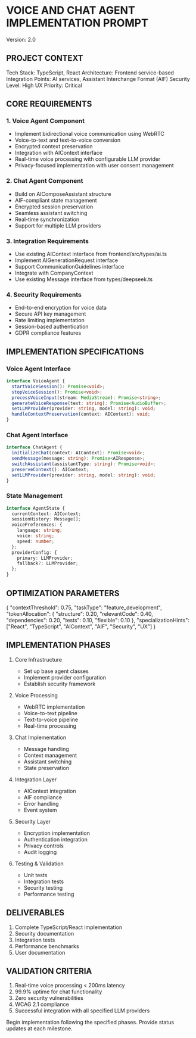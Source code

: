# VOICE AND CHAT AGENT IMPLEMENTATION PROMPT
Version: 2.0

## PROJECT CONTEXT
Tech Stack: TypeScript, React
Architecture: Frontend service-based
Integration Points: AI services, Assistant Interchange Format (AIF)
Security Level: High
UX Priority: Critical

## CORE REQUIREMENTS

### 1. Voice Agent Component
- Implement bidirectional voice communication using WebRTC
- Voice-to-text and text-to-voice conversion
- Encrypted context preservation
- Integration with AIContext interface
- Real-time voice processing with configurable LLM provider
- Privacy-focused implementation with user consent management

### 2. Chat Agent Component
- Build on AIComposeAssistant structure
- AIF-compliant state management
- Encrypted session preservation
- Seamless assistant switching
- Real-time synchronization
- Support for multiple LLM providers

### 3. Integration Requirements
- Use existing AIContext interface from frontend/src/types/ai.ts
- Implement AIGenerationRequest interface
- Support CommunicationGuidelines interface
- Integrate with CompanyContext
- Use existing Message interface from types/deepseek.ts

### 4. Security Requirements
- End-to-end encryption for voice data
- Secure API key management
- Rate limiting implementation
- Session-based authentication
- GDPR compliance features

## IMPLEMENTATION SPECIFICATIONS

### Voice Agent Interface
```typescript
interface VoiceAgent {
  startVoiceSession(): Promise<void>;
  stopVoiceSession(): Promise<void>;
  processVoiceInput(stream: MediaStream): Promise<string>;
  generateVoiceResponse(text: string): Promise<AudioBuffer>;
  setLLMProvider(provider: string, model: string): void;
  handleContextPreservation(context: AIContext): void;
}
```

### Chat Agent Interface
```typescript
interface ChatAgent {
  initializeChat(context: AIContext): Promise<void>;
  sendMessage(message: string): Promise<AIResponse>;
  switchAssistant(assistantType: string): Promise<void>;
  preserveContext(): AIContext;
  setLLMProvider(provider: string, model: string): void;
}
```

### State Management
```typescript
interface AgentState {
  currentContext: AIContext;
  sessionHistory: Message[];
  voicePreferences: {
    language: string;
    voice: string;
    speed: number;
  };
  providerConfig: {
    primary: LLMProvider;
    fallback?: LLMProvider;
  };
}
```

## OPTIMIZATION PARAMETERS
{
  "contextThreshold": 0.75,
  "taskType": "feature_development",
  "tokenAllocation": {
    "structure": 0.20,
    "relevantCode": 0.40,
    "dependencies": 0.20,
    "tests": 0.10,
    "flexible": 0.10
  },
  "specializationHints": ["React", "TypeScript", "AIContext", "AIF", "Security", "UX"]
}

## IMPLEMENTATION PHASES

1. Core Infrastructure
   - Set up base agent classes
   - Implement provider configuration
   - Establish security framework

2. Voice Processing
   - WebRTC implementation
   - Voice-to-text pipeline
   - Text-to-voice pipeline
   - Real-time processing

3. Chat Implementation
   - Message handling
   - Context management
   - Assistant switching
   - State preservation

4. Integration Layer
   - AIContext integration
   - AIF compliance
   - Error handling
   - Event system

5. Security Layer
   - Encryption implementation
   - Authentication integration
   - Privacy controls
   - Audit logging

6. Testing & Validation
   - Unit tests
   - Integration tests
   - Security testing
   - Performance testing

## DELIVERABLES
1. Complete TypeScript/React implementation
2. Security documentation
3. Integration tests
4. Performance benchmarks
5. User documentation

## VALIDATION CRITERIA
1. Real-time voice processing < 200ms latency
2. 99.9% uptime for chat functionality
3. Zero security vulnerabilities
4. WCAG 2.1 compliance
5. Successful integration with all specified LLM providers

Begin implementation following the specified phases. Provide status updates at each milestone.